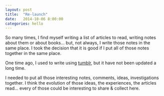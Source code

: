```yaml
---
layout: post
title:  "Re-launch"
date:   2014-10-06 8:00:00
categories: hello
---
```


So many times, I find myself writing a list of articles to read, writing notes about them or about books... but, not always, I write those notes in the same place. I took the decision that it is good if I put all of those notes together in the same place.

One time ago, I used to write using [tumblr][blog], but it have not been updated a long time.

I needed to put all those interesting notes, comments, ideas, investigations together. I think the evolution of those ideas, the experiences, the articles read... every of those could be interesting to share & collect here.

[blog]: http://smellthecode.tumblr.com